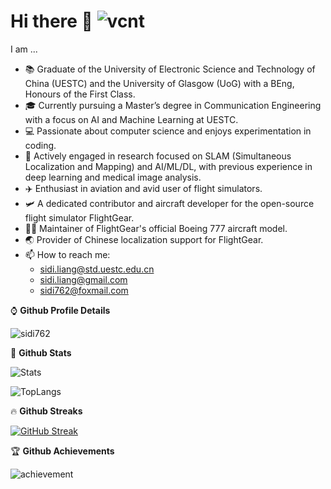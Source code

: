# Hi there 👋 ![vcnt](https://komarev.com/ghpvc/?username=sidi762)
  
<!--
**sidi762/sidi762** is a ✨ _special_ ✨ repository because its `README.md` (this file) appears on your GitHub profile.

Here are some ideas to get you started:

- 🔭 I’m currently working on ...
- 🌱 I’m currently learning ...
- 👯 I’m looking to collaborate on ...
- 🤔 I’m looking for help with ...
- 💬 Ask me about ...
- 📫 How to reach me: ...
- 😄 Pronouns: ...
- ⚡ Fun fact: ...
-->
I am ...      
* 📚 Graduate of the University of Electronic Science and Technology of China (UESTC) and the University of Glasgow (UoG) with a BEng, Honours of the First Class.
* 🎓 Currently pursuing a Master’s degree in Communication Engineering with a focus on AI and Machine Learning at UESTC.
* 💻 Passionate about computer science and enjoys experimentation in coding.
* 🤖 Actively engaged in research focused on SLAM (Simultaneous Localization and Mapping) and AI/ML/DL, with previous experience in deep learning and medical image analysis.
* ✈️ Enthusiast in aviation and avid user of flight simulators.
* 🛩️ A dedicated contributor and aircraft developer for the open-source flight simulator FlightGear.
* 👨‍💻  Maintainer of FlightGear's official Boeing 777 aircraft model.
* 🌏 Provider of Chinese localization support for FlightGear.
* 📫 How to reach me:
  * sidi.liang@std.uestc.edu.cn
  * sidi.liang@gmail.com
  * sidi762@foxmail.com
  
⌚ __Github Profile Details__

![sidi762](https://github-profile-summary-cards.vercel.app/api/cards/profile-details?username=sidi762&theme=nord_bright)

👻 __Github Stats__

![Stats](https://github-readme-stats.vercel.app/api?username=sidi762&show_icons=true&count_private=true&theme=swift)

![TopLangs](https://github-readme-stats.vercel.app/api/top-langs?username=sidi762&layout=compact&show_icons=true&theme=swift)

🔥 __Github Streaks__

[![GitHub Streak](https://github-readme-streak-stats.herokuapp.com?user=sidi762&theme=graywhite&hide_border=true&date_format=M%20j%5B%2C%20Y%5D&background=F4F4F4)](https://git.io/streak-stats)
<!--
🐟 __Github Contributions__

![contri](https://github-readme-activity-graph.cyclic.app/graph?username=sidi762&bg_color=f5f5f5&color=cd5c5c&line=cd5c5c&point=FFFFFF&hide_border=true)
-->

🏆 __Github Achievements__

![achievement](https://github-profile-trophy.vercel.app/?username=sidi762&margin-w=5&theme=solarized-light)
